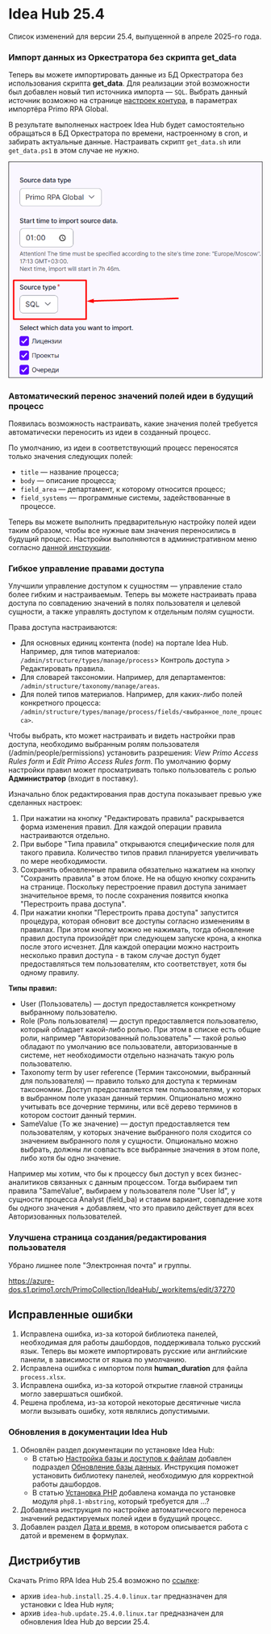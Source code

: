 # Idea Hub 25.4

Список изменений для версии 25.4, выпущенной в апреле 2025-го года.


### Импорт данных из Оркестратора без скрипта get_data

Теперь вы можете импортировать данные из БД Оркестратора без использования скрипта **get_data**. Для реализации этой возможности был добавлен новый тип источника импорта — `SQL`. Выбрать данный источник возможно на странице [настроек контура](https://docs.primo-rpa.ru/primo-rpa/primo-rpa-idea-hub/installation/initial-setup/environments), в параметрах импортёра Primo RPA Global.

В результате выполненых настроек Idea Hub будет самостоятельно обращаться в БД Оркестратора по времени, настроенному в cron, и забирать актуальные данные. Настраивать скрипт `get_data.sh` или `get_data.ps1` в этом случае не нужно.

![](<../../release-notes/resources/idea-hub/25-4/sql-importer.png>)


### Автоматический перенос значений полей идеи в будущий процесс

Появилась возможность настраивать, какие значения полей требуется автоматически переносить из идеи в созданный процесс.

По умолчанию, из идеи в соответствующий процесс переносятся только значения следующих полей:
* `title` ​— название процесса;
* `body` ​— описание процесса;
* `field_area` ​— департамент, к которому относится процесс;
* `field_systems` ​— программные системы, задействованные в процессе.

Теперь вы можете выполнить предварительную настройку полей идеи таким образом, чтобы все нужные вам значения переносились в будущий процесс. Настройки выполняются в административном меню согласно [данной инструкции](https://github.com/PrimoRPA/Docs.Rus/blob/2266-%D0%B8%D0%B7%D0%BC%D0%B5%D0%BD%D0%B5%D0%BD%D0%B8%D1%8F-%D0%B2-%D0%B4%D0%BE%D0%BA%D1%83%D0%BC%D0%B5%D0%BD%D1%82%D0%B0%D1%86%D0%B8%D0%B8-%D0%B4%D0%BB%D1%8F-%D1%80%D0%B5%D0%BB%D0%B8%D0%B7%D0%B0-ih-254/idea-hub/admin/structure/webform.md).



### Гибкое управление правами доступа

Улучшили управление доступом к сущностям — управление стало более гибким и настраиваемым. Теперь вы можете настраивать права доступа по совпадению значений в полях пользователя и целевой сущности, а также управлять доступом к отдельным полям сущности.

Права доступа настраиваются:
* Для основных единиц контента (node) на портале Idea Hub. Например, для типов материалов: `/admin/structure/types/manage/process`> Контроль доступа > Редактировать правила.
* Для словарей таксономии. Например, для департаментов: `/admin/structure/taxonomy/manage/areas`.
* Для полей типов материалов. Например, для каких-либо полей конкретного процесса: `/admin/structure/types/manage/process/fields/<выбранное_поле_процесса>`. 

Чтобы выбрать, кто может настраивать и видеть настройки прав доступа, необходимо выбранным ролям пользователя (/admin/people/permissions) установить разрешения: *View Primo Access Rules form* и *Edit Primo Access Rules form*. По умолчанию форму настройки правил может просматривать только пользователь с ролью **Администратор** (входит в поставку).

Изначально блок редактирования прав доступа показывает превью уже сделанных настроек:
1. При нажатии на кнопку "Редактировать правила" раскрывается форма изменения правил. Для каждой операции правила настраиваются отдельно.
1. При выборе "Типа правила" открываются специфические поля для такого правила. Количество типов правил планируется увеличивать по мере необходимости.
1. Сохранять обновленные правила обязательно нажатием на кнопку "Сохранить правила" в этом блоке. Не на общую кнопку сохранить на странице. Поскольку перестроение правил доступа занимает значительное время, то после сохранения появится кнопка "Перестроить права доступа".
1. При нажатии кнопки "Перестроить права доступа" запустится процедура, которая обновит все доступы согласно изменениям в правилах. При этом кнопку можно не нажимать, тогда обновление правил доступа произойдёт при следующем запуске крона, а кнопка после этого исчезнет. Для каждой операции можно настроить несколько правил доступа - в таком случае доступ будет предоставляться тем пользователям, кто соответствует, хотя бы одному правилу.


**Типы правил:**
* User (Пользователь) — доступ предоставляется конкретному выбранному пользователю.
* Role (Роль пользователя) — доступ предоставляется пользователю, который обладает какой-либо ролью. При этом в списке есть общие роли, например "Авторизованный пользователь" — такой ролью обладают по умолчанию все пользователи, авторизованные в системе, нет необходимости отдельно назначать такую роль пользователю.
* Taxonomy term by user reference (Термин таксономии, выбранный для пользователя) — правило только для доступа к терминам таксономии. Доступ предоставляется тем пользователям, у которых в выбранном поле указан данный термин. Опционально можно учитывать все дочерние термины, или всё дерево терминов в котором состоит данный термин.
* SameValue (То же значение) — доступ предоставляется тем пользователям, у которых значение выбранного поля сходится со значением выбранного поля у сущности. Опционально можно выбрать, должны ли совпасть все выбранные значения в этом поле, либо хотя бы одно значение. 

Например мы хотим, что бы к процессу был доступ у всех бизнес-аналитиков связанных с данным процессом. Тогда  выбираем тип правила "SameValue", выбираем у пользователя поле "User Id", у сущности процесса Analyst (field_ba) и ставим вариант, совпадение хотя бы одного значения + добавляем, что это правило действует для всех Авторизованных пользователей. 






### Улучшена страница создания/редактирования пользователя

Убрано лишнее поле "Электронная почта" и группы. 

https://azure-dos.s1.primo1.orch/PrimoCollection/IdeaHub/_workitems/edit/37270


## Исправленные ошибки

1. Исправлена ошибка, из-за которой библиотека панелей, необходимая для работы дашбордов, поддерживала только русский язык. Теперь вы можете импортировать русские или английские панели, в зависимости от языка по умолчанию.
1. Исправлена ошибка с импортом поля **human_duration** для файла `process.xlsx`. 
1. Исправлена ошибка, из-за которой открытие главной страницы могло завершаться ошибкой.
1. Решена проблема, из-за которой некоторые десятичные числа могли вызывать ошибку, хотя являлись допустимыми.



### Обновления в документации Idea Hub

1. Обновлён раздел документации по установке Idea Hub:
   * В статью [Настройка базы и доступов к файлам](https://docs.primo-rpa.ru/primo-rpa/primo-rpa-idea-hub/installation/linux/setting-up-access) добавлен подраздел [Обновление базы данных](https://docs.primo-rpa.ru/primo-rpa/primo-rpa-idea-hub/installation/linux/setting-up-access#obnovlenie-bazy-dannykh). Инструкция поможет установить библиотеку панелей, необходимую для корректной работы дашбордов.
   * В статью [Установка PHP](https://docs.primo-rpa.ru/ru/idea-hub/installation/linux/php) добавлена команда по установке модуля `php8.1-mbstring`, который требуется для ...?
1. Добавлена инструкция по настройке автоматического переноса значений редактируемых полей идеи в будущий процесс.
1. Добавлен раздел [Дата и время](https://docs.primo-rpa.ru/primo-rpa/primo-rpa-idea-hub/about/date-format), в котором описывается работа с датой и временем в формулах.





## Дистрибутив

Скачать Primo RPA Idea Hub 25.4 возможно по [ссылке](https://disk.primo-rpa.ru/index.php/s/t9BHBjR6PP06Yax?path=%2FRelease%2FIdeaHub):
* архив `idea-hub.install.25.4.0.linux.tar` предназначен для установки с Idea Hub нуля;
* архив `idea-hub.update.25.4.0.linux.tar` предназначен для обновления Idea Hub до версии 25.4.
